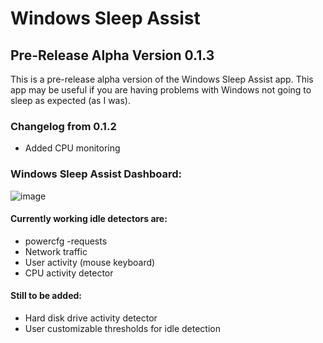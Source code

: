 
# Windows Sleep Assist
## Pre-Release Alpha Version 0.1.3
This is a pre-release alpha version of the Windows Sleep Assist app.  This app may be useful if you are having problems with Windows not going to sleep as expected (as I was).

### Changelog from 0.1.2
* Added CPU monitoring

### Windows Sleep Assist Dashboard:
![image](https://cloud.githubusercontent.com/assets/1501921/6792193/a3b8f98a-d1ad-11e4-966d-348925b989e7.png)


#### Currently working idle detectors are:
* powercfg -requests
* Network traffic
* User activity (mouse keyboard)
* CPU activity detector

#### Still to be added:
* Hard disk drive activity detector
* User customizable thresholds for idle detection
